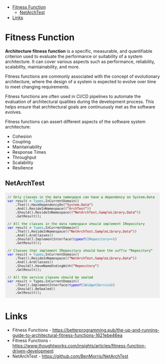 * [Fitness Function](#fitness-function)
  * [NetArchTest](#netarchtest)
* [Links](#links)

# Fitness Function

**Architecture fitness function** is a specific, measurable, and quantifiable criterion used to evaluate the performance or suitability of a system architecture. It can cover various aspects such as performance, reliability, scalability, maintainability, and more.

Fitness functions are commonly associated with the concept of evolutionary architecture, where the design of a system is expected to evolve over time to meet changing requirements.

Fitness functions are often used in CI/CD pipelines to automate the evaluation of architectural qualities during the development process. This helps ensure that architectural goals are continuously met as the software evolves.

Fitness functions can assert different aspects of the software system architecture:

* Cohesion
* Coupling
* Maintainability
* Response Times
* Throughput
* Scalability
* Resilience

## NetArchTest

![NetArchTest Source Examples](images/net-arch-test.png)

# Links

* Fitness Functions - https://betterprogramming.pub/the-up-and-running-guide-to-architectural-fitness-functions-1621ebe46ea
* Fitness Functions - https://www.thoughtworks.com/insights/articles/fitness-function-driven-development
* NetArchTest - https://github.com/BenMorris/NetArchTest
